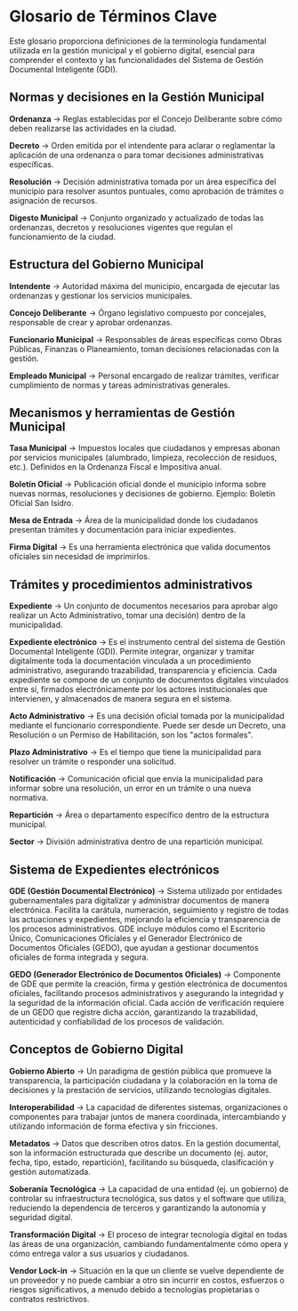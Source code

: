 # Glosario de Términos Clave

Este glosario proporciona definiciones de la terminología fundamental utilizada en la gestión municipal y el gobierno digital, esencial para comprender el contexto y las funcionalidades del Sistema de Gestión Documental Inteligente (GDI).

## Normas y decisiones en la Gestión Municipal

**Ordenanza** → Reglas establecidas por el Concejo Deliberante sobre cómo deben realizarse las actividades en la ciudad.

**Decreto** → Orden emitida por el intendente para aclarar o reglamentar la aplicación de una ordenanza o para tomar decisiones administrativas específicas.

**Resolución** → Decisión administrativa tomada por un área específica del municipio para resolver asuntos puntuales, como aprobación de trámites o asignación de recursos.

**Digesto Municipal** → Conjunto organizado y actualizado de todas las ordenanzas, decretos y resoluciones vigentes que regulan el funcionamiento de la ciudad.

## Estructura del Gobierno Municipal

**Intendente** → Autoridad máxima del municipio, encargada de ejecutar las ordenanzas y gestionar los servicios municipales.

**Concejo Deliberante** → Órgano legislativo compuesto por concejales, responsable de crear y aprobar ordenanzas.

**Funcionario Municipal** → Responsables de áreas específicas como Obras Públicas, Finanzas o Planeamiento, toman decisiones relacionadas con la gestión.

**Empleado Municipal** → Personal encargado de realizar trámites, verificar cumplimiento de normas y tareas administrativas generales.

## Mecanismos y herramientas de Gestión Municipal

**Tasa Municipal** → Impuestos locales que ciudadanos y empresas abonan por servicios municipales (alumbrado, limpieza, recolección de residuos, etc.). Definidos en la Ordenanza Fiscal e Impositiva anual.

**Boletín Oficial** → Publicación oficial donde el municipio informa sobre nuevas normas, resoluciones y decisiones de gobierno. Ejemplo: Boletín Oficial San Isidro.

**Mesa de Entrada** → Área de la municipalidad donde los ciudadanos presentan trámites y documentación para iniciar expedientes.

**Firma Digital** → Es una herramienta electrónica que valida documentos oficiales sin necesidad de imprimirlos.

## Trámites y procedimientos administrativos

**Expediente** → Un conjunto de documentos necesarios para aprobar algo realizar un Acto Administrativo, tomar una decisión) dentro de la municipalidad.

**Expediente electrónico** → Es el instrumento central  del sistema de Gestión Documental Inteligente (GDI). Permite integrar, organizar y tramitar digitalmente toda la documentación vinculada a un procedimiento administrativo, asegurando trazabilidad, transparencia y eficiencia. 
Cada expediente se compone de un conjunto de documentos digitales vinculados entre sí, firmados electrónicamente por los actores institucionales que intervienen, y almacenados de manera segura en el sistema.

**Acto Administrativo** → Es una decisión oficial tomada por la municipalidad mediante el funcionario correspondiente. Puede ser desde un Decreto, una Resolución o un Permiso de Habilitación, son los "actos formales".

**Plazo Administrativo** → Es el tiempo que tiene la municipalidad para resolver un trámite o responder una solicitud.

**Notificación** → Comunicación oficial que envía la municipalidad para informar sobre una resolución, un error en un trámite o una nueva normativa.

**Repartición** → Área o departamento específico dentro de la estructura municipal.

**Sector** → División administrativa dentro de una repartición municipal.

## Sistema de Expedientes electrónicos

**GDE (Gestión Documental Electrónico)** → Sistema utilizado por entidades gubernamentales para digitalizar y administrar documentos de manera electrónica. Facilita la carátula, numeración, seguimiento y registro de todas las actuaciones y expedientes, mejorando la eficiencia y transparencia de los procesos administrativos. GDE incluye módulos como el Escritorio Único, Comunicaciones Oficiales y el Generador Electrónico de Documentos Oficiales (GEDO), que ayudan a gestionar documentos oficiales de forma integrada y segura.


**GEDO (Generador Electrónico de Documentos Oficiales)** → Componente de GDE que permite la creación, firma y gestión electrónica de documentos oficiales, facilitando procesos administrativos y asegurando la integridad y la seguridad de la información oficial. Cada acción de verificación requiere de un GEDO que registre dicha acción, garantizando la trazabilidad, autenticidad y confiabilidad de los procesos de validación.

## Conceptos de Gobierno Digital

**Gobierno Abierto** → Un paradigma de gestión pública que promueve la transparencia, la participación ciudadana y la colaboración en la toma de decisiones y la prestación de servicios, utilizando tecnologías digitales.

**Interoperabilidad** → La capacidad de diferentes sistemas, organizaciones o componentes para trabajar juntos de manera coordinada, intercambiando y utilizando información de forma efectiva y sin fricciones.

**Metadatos** → Datos que describen otros datos. En la gestión documental, son la información estructurada que describe un documento (ej. autor, fecha, tipo, estado, repartición), facilitando su búsqueda, clasificación y gestión automatizada.

**Soberanía Tecnológica** → La capacidad de una entidad (ej. un gobierno) de controlar su infraestructura tecnológica, sus datos y el software que utiliza, reduciendo la dependencia de terceros y garantizando la autonomía y seguridad digital.

**Transformación Digital** → El proceso de integrar tecnología digital en todas las áreas de una organización, cambiando fundamentalmente cómo opera y cómo entrega valor a sus usuarios y ciudadanos.

**Vendor Lock-in** → Situación en la que un cliente se vuelve dependiente de un proveedor y no puede cambiar a otro sin incurrir en costos, esfuerzos o riesgos significativos, a menudo debido a tecnologías propietarias o contratos restrictivos.



